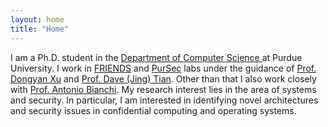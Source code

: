 ```yaml
---
layout: home
title: "Home"
---
```



I am a Ph.D. student in the <a target="_blank" href="https://www.cs.purdue.edu/">Department of Computer Science </a> at Purdue University. I work in <a target="_blank" href="http://friends.cs.purdue.edu">FRIENDS</a> and <a target="_blank" href="https://pursec.cs.purdue.edu">PurSec</a> labs under the guidance of <a target="_blank" href="https://www.cs.purdue.edu/homes/dxu/">Prof. Dongyan Xu</a> and
                         <a target="_blank" href="https://davejingtian.org/">Prof. Dave (Jing) Tian</a>. Other than that I also work closely with <a target="_blank" href="https://antoniobianchi.me/"> Prof. Antonio Bianchi</a>.  My research interest lies in the area of systems and security. In particular, I am interested in identifying novel architectures and security issues in confidential computing and operating systems.
